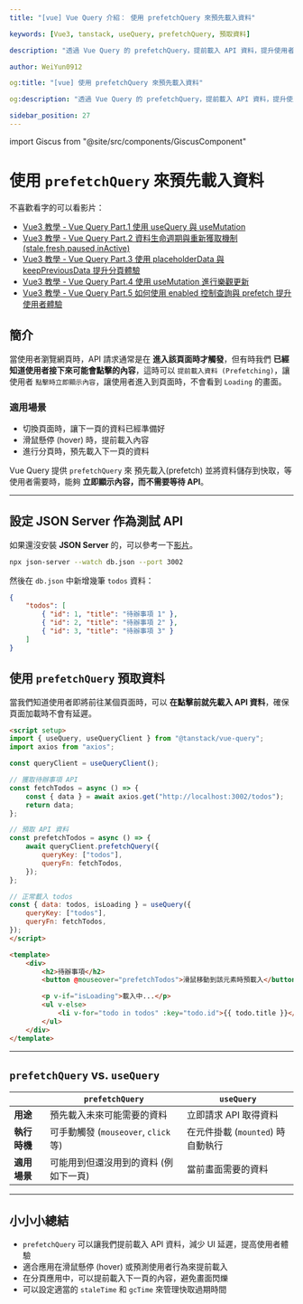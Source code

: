 ```yaml
---
title: "[vue] Vue Query 介紹： 使用 prefetchQuery 來預先載入資料"

keywords: [Vue3, tanstack, useQuery, prefetchQuery, 預取資料]

description: "透過 Vue Query 的 prefetchQuery，提前載入 API 資料，提升使用者體驗"

author: WeiYun0912

og:title: "[vue] 使用 prefetchQuery 來預先載入資料"

og:description: "透過 Vue Query 的 prefetchQuery，提前載入 API 資料，提升使用者體驗"

sidebar_position: 27
---
```


import Giscus from "@site/src/components/GiscusComponent"

# 使用 `prefetchQuery` 來預先載入資料

不喜歡看字的可以看影片：

-   [Vue3 教學 - Vue Query Part.1 使用 useQuery 與 useMutation](https://www.youtube.com/watch?v=7MDI54nlEbc)
-   [Vue3 教學 - Vue Query Part.2 資料生命週期與重新獲取機制 (stale,fresh,paused,inActive)](https://www.youtube.com/watch?v=pxHSArLEvgs)
-   [Vue3 教學 - Vue Query Part.3 使用 placeholderData 與 keepPreviousData 提升分頁體驗](https://www.youtube.com/watch?v=skJWxXDljS0)
-   [Vue3 教學 - Vue Query Part.4 使用 useMutation 進行樂觀更新](https://www.youtube.com/watch?v=I-qGvLln-pg)
-   [Vue3 教學 - Vue Query Part.5 如何使用 enabled 控制查詢與 prefetch 提升使用者體驗](https://www.youtube.com/watch?v=8TpZAL-E6gs)

## **簡介**

當使用者瀏覽網頁時，API 請求通常是在 **進入該頁面時才觸發**，但有時我們 **已經知道使用者接下來可能會點擊的內容**，這時可以 `提前載入資料 (Prefetching)`，讓使用者 `點擊時立即顯示內容`，讓使用者進入到頁面時，不會看到 `Loading` 的畫面。

### **適用場景**

-   切換頁面時，讓下一頁的資料已經準備好
-   滑鼠懸停 (hover) 時，提前載入內容
-   進行分頁時，預先載入下一頁的資料

Vue Query 提供 `prefetchQuery` 來 預先載入(prefetch) 並將資料儲存到快取，等使用者需要時，能夠 **立即顯示內容，而不需要等待 API**。

---

## **設定 JSON Server 作為測試 API**

如果還沒安裝 **JSON Server** 的，可以參考一下[影片](https://youtu.be/7MDI54nlEbc?si=KlXJvV4NCLtZkPJa&t=135)。

```bash
npx json-server --watch db.json --port 3002
```

然後在 `db.json` 中新增幾筆 `todos` 資料：

```json
{
    "todos": [
        { "id": 1, "title": "待辦事項 1" },
        { "id": 2, "title": "待辦事項 2" },
        { "id": 3, "title": "待辦事項 3" }
    ]
}
```

## **使用 `prefetchQuery` 預取資料**

當我們知道使用者即將前往某個頁面時，可以 **在點擊前就先載入 API 資料**，確保頁面加載時不會有延遲。

<!-- prettier-ignore -->
```html title='App.vue' showLineNumbers
<script setup>
import { useQuery, useQueryClient } from "@tanstack/vue-query";
import axios from "axios";

const queryClient = useQueryClient();

// 獲取待辦事項 API
const fetchTodos = async () => {
    const { data } = await axios.get("http://localhost:3002/todos");
    return data;
};

// 預取 API 資料
const prefetchTodos = async () => {
    await queryClient.prefetchQuery({
        queryKey: ["todos"],
        queryFn: fetchTodos,
    });
};

// 正常載入 todos
const { data: todos, isLoading } = useQuery({
    queryKey: ["todos"],
    queryFn: fetchTodos,
});
</script>

<template>
    <div>
        <h2>待辦事項</h2>
        <button @mouseover="prefetchTodos">滑鼠移動到該元素時預載入</button>

        <p v-if="isLoading">載入中...</p>
        <ul v-else>
            <li v-for="todo in todos" :key="todo.id">{{ todo.title }}</li>
        </ul>
    </div>
</template>
```

---

## **`prefetchQuery` vs. `useQuery`**

|              | `prefetchQuery`                       | `useQuery`                        |
| ------------ | ------------------------------------- | --------------------------------- |
| **用途**     | 預先載入未來可能需要的資料            | 立即請求 API 取得資料             |
| **執行時機** | 可手動觸發 (`mouseover`, `click` 等)  | 在元件掛載 (`mounted`) 時自動執行 |
| **適用場景** | 可能用到但還沒用到的資料 (例如下一頁) | 當前畫面需要的資料                |

---

## **小小小總結**

-   `prefetchQuery` 可以讓我們提前載入 API 資料，減少 UI 延遲，提高使用者體驗
-   適合應用在滑鼠懸停 (hover) 或預測使用者行為來提前載入
-   在分頁應用中，可以提前載入下一頁的內容，避免畫面閃爍
-   可以設定適當的 `staleTime` 和 `gcTime` 來管理快取過期時間

<Giscus />
